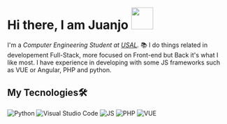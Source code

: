 
# Hi there, I am Juanjo <img src="https://external-content.duckduckgo.com/iu/?u=https%3A%2F%2Fmedia1.tenor.com%2Fimages%2Fb67173b98dd2925991a8d547238404f1%2Ftenor.gif%3Fitemid%3D17357329&f=1&nofb=1" width="50">

I'm a *Computer Engineering Student at [USAL](https://usal.es/).* 📚
I do things related in developement Full-Stack, more focused on Front-end but Back it's what I like most. I have experience in developing with some JS frameworks such as VUE or Angular, PHP and python.
## My Tecnologies🛠️ 

![Python](https://img.shields.io/badge/python-3670A0?style=for-the-badge&logo=python&logoColor=ffdd54) ![Visual Studio Code](https://img.shields.io/badge/VS%20Code-0078d7.svg?style=for-the-badge&logo=visual-studio-code&logoColor=white) ![JS](https://camo.githubusercontent.com/1a54363b5053ecb5686f5d86f851915c9e32c5ab91c2724622099fd78f15e2a0/68747470733a2f2f696d672e736869656c64732e696f2f62616467652f4a6176615363726970742d4637444631453f267374796c653d666f722d7468652d6261646765266c6f676f3d6a617661736372697074266c6f676f436f6c6f723d7768697465) ![PHP](https://camo.githubusercontent.com/5ab5a57ff3f501ec1b9d07cc4399bf4d8eadad2da85e70e0f94ab4ebca912c48/68747470733a2f2f696d672e736869656c64732e696f2f62616467652f5048502d3737374242343f267374796c653d666f722d7468652d6261646765266c6f676f3d504850266c6f676f436f6c6f723d7768697465)
![VUE](https://camo.githubusercontent.com/e3154de89865111124e15b6a9073a4ad4475583aa6ac68705d1592eba0a8ab0e/68747470733a2f2f696d672e736869656c64732e696f2f62616467652f7675656a732532302d2532333335343935652e7376673f267374796c653d666f722d7468652d6261646765266c6f676f3d7675652e6a73266c6f676f436f6c6f723d253233344643303844)